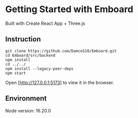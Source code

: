 # Getting Started with Emboard

Built with Create React App + Three.js

## Instruction

```
git clone https://github.com/DamcoS10/Emboard.git
cd Emboard/src/backend
npm install
cd ../../
npm install --legacy-peer-deps
npm start
```
Open [http://127.0.0.1:5173] to view it in the browser.

## Environment
Node version: 16.20.0
